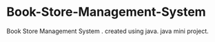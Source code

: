 # Book-Store-Management-System
Book Store Management System . created using java. java mini project.
